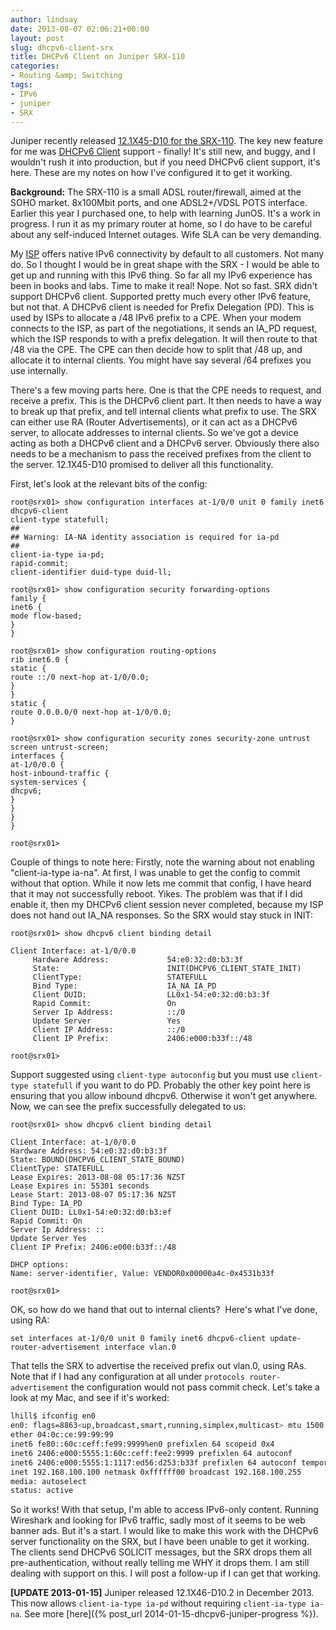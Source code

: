 ```yaml
---
author: lindsay
date: 2013-08-07 02:06:21+00:00
layout: post
slug: dhcpv6-client-srx
title: DHCPv6 Client on Juniper SRX-110
categories:
- Routing &amp; Switching
tags:
- IPv6
- juniper
- SRX
---
```


Juniper recently released [12.1X45-D10 for the SRX-110](http://www.juniper.net/techpubs/en_US/junos12.1x45/information-products/topic-collections/release-notes/12.1x45/index.html). The key new feature for me was [DHCPv6 Client](http://www.juniper.net/techpubs/en_US/junos12.1x45/information-products/topic-collections/release-notes/12.1x45/index.html?topic-72762.html#jd0e458) support - finally! It's still new, and buggy, and I wouldn't rush it into production, but if you need DHCPv6 client support, it's here. These are my notes on how I've configured it to get it working.

**Background:** The SRX-110 is a small ADSL router/firewall, aimed at the SOHO market. 8x100Mbit ports, and one ADSL2+/VDSL POTS interface. Earlier this year I purchased one, to help with learning JunOS. It's a work in progress. I run it as my primary router at home, so I do have to be careful about any self-induced Internet outages. Wife SLA can be very demanding.

My [ISP](http://www.snap.net.nz/) offers native IPv6 connectivity by default to all customers. Not many do. So I thought I would be in great shape with the SRX - I would be able to get up and running with this IPv6 thing. So far all my IPv6 experience has been in books and labs. Time to make it real! Nope. Not so fast. SRX didn't support DHCPv6 client. Supported pretty much every other IPv6 feature, but not that. A DHCPv6 client is needed for Prefix Delegation (PD). This is used by ISPs to allocate a /48 IPv6 prefix to a CPE. When your modem connects to the ISP, as part of the negotiations, it sends an IA_PD request, which the ISP responds to with a prefix delegation. It will then route to that /48 via the CPE. The CPE can then decide how to split that /48 up, and allocate it to internal clients. You might have say several /64 prefixes you use internally.

There's a few moving parts here. One is that the CPE needs to request, and receive a prefix. This is the DHCPv6 client part. It then needs to have a way to break up that prefix, and tell internal clients what prefix to use. The SRX can either use RA (Router Advertisements), or it can act as a DHCPv6 server, to allocate addresses to internal clients. So we've got a device acting as both a DHCPv6 client and a DHCPv6 server. Obviously there also needs to be a mechanism to pass the received prefixes from the client to the server. 12.1X45-D10 promised to deliver all this functionality.

First, let's look at the relevant bits of the config:


```text
root@srx01> show configuration interfaces at-1/0/0 unit 0 family inet6 dhcpv6-client 
client-type statefull;
##
## Warning: IA-NA identity association is required for ia-pd
##
client-ia-type ia-pd;
rapid-commit;
client-identifier duid-type duid-ll;

root@srx01> show configuration security forwarding-options
family {
inet6 {
mode flow-based;
}
}

root@srx01> show configuration routing-options
rib inet6.0 {
static {
route ::/0 next-hop at-1/0/0.0;
}
}
static {
route 0.0.0.0/0 next-hop at-1/0/0.0;
}

root@srx01> show configuration security zones security-zone untrust
screen untrust-screen;
interfaces {
at-1/0/0.0 {
host-inbound-traffic {
system-services {
dhcpv6;
}
}
}
}

root@srx01>
```


Couple of things to note here: Firstly, note the warning about not enabling "client-ia-type ia-na". At first, I was unable to get the config to commit without that option. While it now lets me commit that config, I have heard that it may not successfully reboot. Yikes. The problem was that if I did enable it, then my DHCPv6 client session never completed, because my ISP does not hand out IA_NA responses. So the SRX would stay stuck in INIT:


```text
root@srx01> show dhcpv6 client binding detail 

Client Interface: at-1/0/0.0
     Hardware Address:             54:e0:32:d0:b3:3f
     State:                        INIT(DHCPV6_CLIENT_STATE_INIT)
     ClientType:                   STATEFULL
     Bind Type:                    IA_NA IA_PD
     Client DUID:                  LL0x1-54:e0:32:d0:b3:3f
     Rapid Commit:                 On
     Server Ip Address:            ::/0
     Update Server                 Yes
     Client IP Address:            ::/0
     Client IP Prefix:             2406:e000:b33f::/48

root@srx01>
```


Support suggested using `client-type autoconfig` but you must use `client-type statefull` if you want to do PD. Probably the other key point here is ensuring that you allow inbound dhcpv6. Otherwise it won't get anywhere. Now, we can see the prefix successfully delegated to us:


```text
root@srx01> show dhcpv6 client binding detail

Client Interface: at-1/0/0.0
Hardware Address: 54:e0:32:d0:b3:3f
State: BOUND(DHCPV6_CLIENT_STATE_BOUND)
ClientType: STATEFULL
Lease Expires: 2013-08-08 05:17:36 NZST
Lease Expires in: 55301 seconds
Lease Start: 2013-08-07 05:17:36 NZST
Bind Type: IA_PD
Client DUID: LL0x1-54:e0:32:d0:b3:ef
Rapid Commit: On
Server Ip Address: ::
Update Server Yes
Client IP Prefix: 2406:e000:b33f::/48

DHCP options:
Name: server-identifier, Value: VENDOR0x00000a4c-0x4531b33f

root@srx01>
```


OK, so how do we hand that out to internal clients?  Here's what I've done, using RA:


```text
set interfaces at-1/0/0 unit 0 family inet6 dhcpv6-client update-router-advertisement interface vlan.0
```


That tells the SRX to advertise the received prefix out vlan.0, using RAs. Note that if I had any configuration at all under `protocols router-advertisement` the configuration would not pass commit check. Let's take a look at my Mac, and see if it's worked:


```bash
lhill$ ifconfig en0
en0: flags=8863<up,broadcast,smart,running,simplex,multicast> mtu 1500
ether 04:0c:ce:99:99:99
inet6 fe80::60c:ceff:fe99:9999%en0 prefixlen 64 scopeid 0x4
inet6 2406:e000:5555:1:60c:ceff:fee2:9999 prefixlen 64 autoconf
inet6 2406:e000:5555:1:1117:ed56:d253:b33f prefixlen 64 autoconf temporary
inet 192.168.100.100 netmask 0xffffff00 broadcast 192.168.100.255
media: autoselect
status: active
```


So it works! With that setup, I'm able to access IPv6-only content. Running Wireshark and looking for IPv6 traffic, sadly most of it seems to be web banner ads. But it's a start. I would like to make this work with the DHCPv6 server functionality on the SRX, but I have been unable to get it working. The clients send DHCPv6 SOLICIT messages, but the SRX drops them all pre-authentication, without really telling me WHY it drops them. I am still dealing with support on this. I will post a follow-up if I can get that working.

**[UPDATE 2013-01-15]** Juniper released 12.1X46-D10.2 in December 2013. This now allows `client-ia-type ia-pd` without requiring `client-ia-type ia-na`. See more [here]({% post_url 2014-01-15-dhcpv6-juniper-progress %}).

